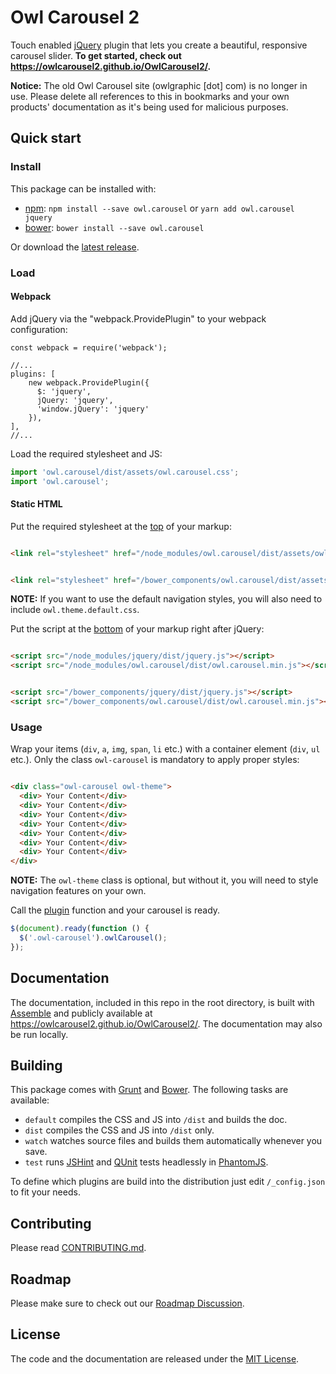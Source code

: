 # Owl Carousel 2

Touch enabled [jQuery](https://jquery.com/) plugin that lets you create a beautiful, responsive carousel slider. **To
get started, check out https://owlcarousel2.github.io/OwlCarousel2/.**

**Notice:** The old Owl Carousel site (owlgraphic [dot] com) is no longer in use. Please delete all references to this
in bookmarks and your own products' documentation as it's being used for malicious purposes.

## Quick start

### Install

This package can be installed with:

- [npm](https://www.npmjs.com/package/owl.carousel): `npm install --save owl.carousel` or `yarn add owl.carousel jquery`
- [bower](http://bower.io/search/?q=owl.carousel): `bower install --save owl.carousel`

Or download the [latest release](https://github.com/OwlCarousel2/OwlCarousel2/releases).

### Load

#### Webpack

Add jQuery via the "webpack.ProvidePlugin" to your webpack configuration:

    const webpack = require('webpack');
    
    //...
    plugins: [
        new webpack.ProvidePlugin({
          $: 'jquery',
          jQuery: 'jquery',
          'window.jQuery': 'jquery'
        }),
    ],
    //...

Load the required stylesheet and JS:

```js
import 'owl.carousel/dist/assets/owl.carousel.css';
import 'owl.carousel';
```

#### Static HTML

Put the required stylesheet at the [top](https://developer.yahoo.com/performance/rules.html#css_top) of your markup:

```html

<link rel="stylesheet" href="/node_modules/owl.carousel/dist/assets/owl.carousel.min.css"/>
```

```html

<link rel="stylesheet" href="/bower_components/owl.carousel/dist/assets/owl.carousel.min.css"/>
```

**NOTE:** If you want to use the default navigation styles, you will also need to include `owl.theme.default.css`.

Put the script at the [bottom](https://developer.yahoo.com/performance/rules.html#js_bottom) of your markup right after
jQuery:

```html

<script src="/node_modules/jquery/dist/jquery.js"></script>
<script src="/node_modules/owl.carousel/dist/owl.carousel.min.js"></script>
```

```html

<script src="/bower_components/jquery/dist/jquery.js"></script>
<script src="/bower_components/owl.carousel/dist/owl.carousel.min.js"></script>
```

### Usage

Wrap your items (`div`, `a`, `img`, `span`, `li` etc.) with a container element (`div`, `ul` etc.). Only the
class `owl-carousel` is mandatory to apply proper styles:

```html

<div class="owl-carousel owl-theme">
  <div> Your Content</div>
  <div> Your Content</div>
  <div> Your Content</div>
  <div> Your Content</div>
  <div> Your Content</div>
  <div> Your Content</div>
  <div> Your Content</div>
</div>
```

**NOTE:** The `owl-theme` class is optional, but without it, you will need to style navigation features on your own.

Call the [plugin](https://learn.jquery.com/plugins/) function and your carousel is ready.

```javascript
$(document).ready(function () {
  $('.owl-carousel').owlCarousel();
});
```

## Documentation

The documentation, included in this repo in the root directory, is built with [Assemble](http://assemble.io/) and
publicly available at https://owlcarousel2.github.io/OwlCarousel2/. The documentation may also be run locally.

## Building

This package comes with [Grunt](http://gruntjs.com/) and [Bower](http://bower.io/). The following tasks are available:

* `default` compiles the CSS and JS into `/dist` and builds the doc.
* `dist` compiles the CSS and JS into `/dist` only.
* `watch` watches source files and builds them automatically whenever you save.
* `test` runs [JSHint](http://www.jshint.com/) and [QUnit](http://qunitjs.com/) tests headlessly
  in [PhantomJS](http://phantomjs.org/).

To define which plugins are build into the distribution just edit `/_config.json` to fit your needs.

## Contributing

Please read [CONTRIBUTING.md](CONTRIBUTING.md).

## Roadmap

Please make sure to check out our [Roadmap Discussion](https://github.com/OwlCarousel2/OwlCarousel2/issues/1756).

## License

The code and the documentation are released under the [MIT License](LICENSE).
